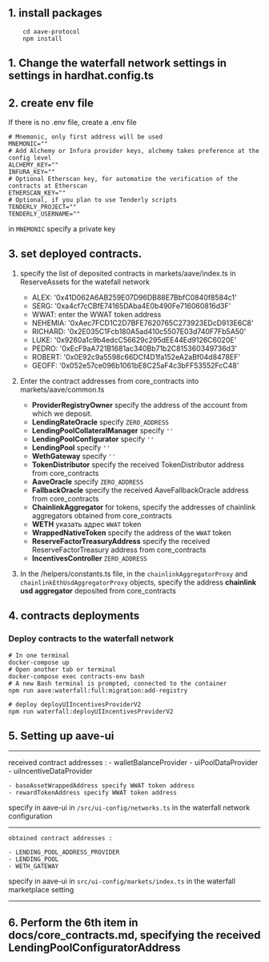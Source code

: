 ## 1. install packages
```
    cd aave-protocol
    npm install
```

## 1. Change the waterfall network settings in settings in hardhat.config.ts

## 2. create env file
If there is no .env file, create a .env file

```
# Mnemonic, only first address will be used
MNEMONIC=""
# Add Alchemy or Infura provider keys, alchemy takes preference at the config level
ALCHEMY_KEY=""
INFURA_KEY=""
# Optional Etherscan key, for automatize the verification of the contracts at Etherscan
ETHERSCAN_KEY=""
# Optional, if you plan to use Tenderly scripts
TENDERLY_PROJECT=""
TENDERLY_USERNAME=""
```
in `MNEMONIC` specify a private key

## 3. set deployed contracts.

1) specify the list of deposited contracts in markets/aave/index.ts in ReserveAssets for the watefall network

   - ALEX: '0x41D062A6AB259E07D96DB88E7BbfC0840f8584c1'
   - SERG: '0xa4cf7cCBfE74165DAba4E0b490Fe716060816d3F'
   - WWAT: enter the WWAT token address
   - NEHEMIA: '0xAec7FCD1C2D7BFE7620765C273923EDcD913E6C8'
   - RICHARD: '0x2E035C1Fcb180A5ad410c5507E03d740F7Fb5A50'
   - LUKE: '0x9260a1c9b4edcC56629c295dEE44Ed9126C6020E'
   - PEDRO: '0xEcF9aA721B1681ac340Bb71b2C815360349736d3'
   - ROBERT: '0x0E92c9a5598c66DCf4D1fa152eA2aBf04d8478EF'
   - GEOFF: '0x052e57ce096b1061bE8C25aF4c3bFF53552FcC48'
   

2) Enter the contract addresses from core_contracts into markets/aave/common.ts
    
    - **ProviderRegistryOwner** specify the address of the account from which we deposit.
    - **LendingRateOracle** specify ``ZERO_ADDRESS``
    - **LendingPoolCollateralManager** specify ``''``
    - **LendingPoolConfigurator** specify ``''``
    - **LendingPool** specify ``''``
    - **WethGateway** specify ``''``
    - **TokenDistributor** specify the received TokenDistributor address from core_contracts
    - **AaveOracle** specify ``ZERO_ADDRESS``
    - **FallbackOracle** specify the received AaveFallbackOracle address from core_contracts
    - **ChainlinkAggregator** for tokens, specify the addresses of chainlink aggregators obtained from core_contracts
    - **WETH** указать адрес ``WWAT`` token
    - **WrappedNativeToken** specify the address of the  ``WWAT`` token
    - **ReserveFactorTreasuryAddress** specify the received ReserveFactorTreasury address from core_contracts
    - **IncentivesController** ``ZERO_ADDRESS``
    
3) In the /helpers/constants.ts file, in the `chainlinkAggregatorProxy` and `chainlinkEthUsdAggregatorProxy` objects, specify the address **chainlink usd aggregator** deposited from core_contracts 




## 4. contracts deployments
### Deploy contracts to the waterfall network 

```
# In one terminal
docker-compose up
# Open another tab or terminal
docker-compose exec contracts-env bash
# A new Bash terminal is prompted, connected to the container
npm run aave:waterfall:full:migration:add-registry

# deploy deployUIIncentivesProviderV2
npm run waterfall:deployUIIncentivesProviderV2
```

## 5. Setting up aave-ui
----
 received contract addresses : 
    - walletBalanceProvider
    - uiPoolDataProvider
    - uiIncentiveDataProvider

    - baseAssetWrappedAddress specify WWAT token address
    - rewardTokenAddress specify WWAT token address

specify in aave-ui in `/src/ui-config/networks.ts` in the waterfall network configuration

----

    obtained contract addresses :

    - LENDING_POOL_ADDRESS_PROVIDER
    - LENDING_POOL
    - WETH_GATEWAY

specify in aave-ui in `src/ui-config/markets/index.ts` in the waterfall marketplace setting

----

## 6. Perform the 6th item in docs/core_contracts.md, specifying the received LendingPoolConfiguratorAddress
